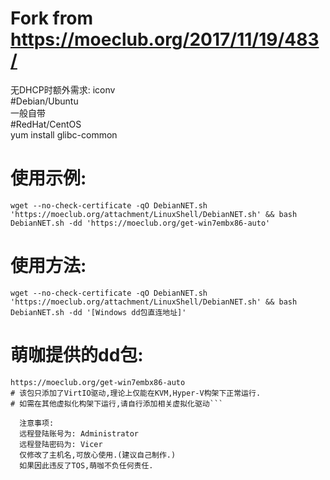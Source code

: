 # Fork from https://moeclub.org/2017/11/19/483/
无DHCP时额外需求: iconv  
#Debian/Ubuntu  
一般自带  
#RedHat/CentOS  
yum install glibc-common  
# 使用示例:
`wget --no-check-certificate -qO DebianNET.sh 'https://moeclub.org/attachment/LinuxShell/DebianNET.sh' && bash DebianNET.sh -dd 'https://moeclub.org/get-win7embx86-auto'`


# 使用方法:
`wget --no-check-certificate -qO DebianNET.sh 'https://moeclub.org/attachment/LinuxShell/DebianNET.sh' && bash DebianNET.sh -dd '[Windows dd包直连地址]'`
# 萌咖提供的dd包:
```在你的机器上全新安装,如果你有VNC,可以看到全部过程. 
https://moeclub.org/get-win7embx86-auto
# 该包只添加了VirtIO驱动,理论上仅能在KVM,Hyper-V构架下正常运行.
# 如需在其他虚拟化构架下运行,请自行添加相关虚拟化驱动```  
  
  注意事项:
  远程登陆账号为: Administrator
  远程登陆密码为: Vicer
  仅修改了主机名,可放心使用.(建议自己制作.)
  如果因此违反了TOS,萌咖不负任何责任.
